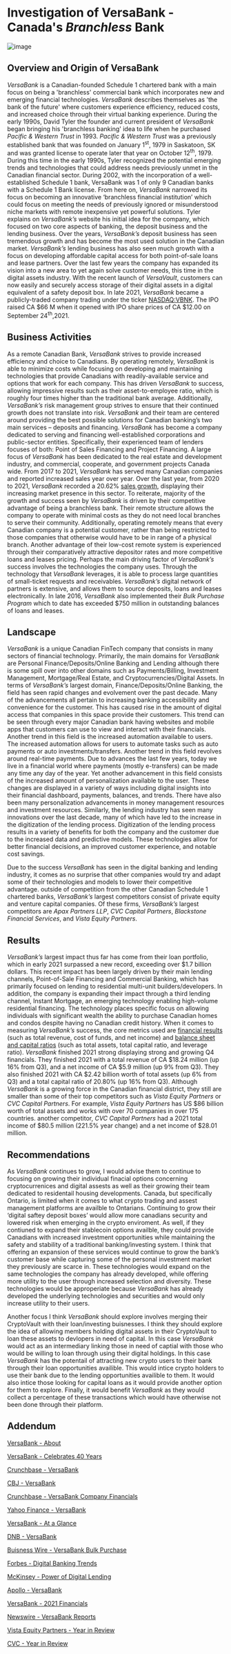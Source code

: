 # Investigation of VersaBank - Canada's *Branchless* Bank
![image](https://user-images.githubusercontent.com/97655096/155903306-274c2623-9b34-4ceb-b076-8352861010e4.jpeg)

## Overview and Origin of VersaBank 
*VersaBank* is a Canadian-founded Schedule 1 chartered bank with a main focus on being a 'branchless' commercial bank which incorporates new and emerging financial technologies. *VersaBank* describes themselves as 'the bank of the future' where customers experience efficiency, reduced costs, and increased choice through their virtual banking experience. During the early 1990s, David Tyler the founder and current president of *VersaBank* began bringing his 'branchless banking' idea to life when he purchased *Pacific & Western Trust* in 1993.  *Pacific & Western Trust* was a previously established bank that was founded on January 1<sup>st</sup>, 1979 in Saskatoon, SK and was granted license to operate later that year on October 12<sup>th</sup>, 1979. During this time in the early 1990s, Tyler recognized the potential emerging trends and technologies that could address needs previously unmet in the Canadian financial sector. During 2002, with the incorporation of a well-established Schedule 1 bank, VersaBank was 1 of only 9 Canadian banks with a Schedule 1 Bank license. From here on, *VersaBank* narrowed its focus on becoming an innovative ‘branchless financial institution’ which could focus on meeting the needs of previously ignored or misunderstood niche markets with remote inexpensive yet powerful solutions. Tyler explains on *VersaBank’s* website his initial idea for the company, which focused on two core aspects of banking, the deposit business and the lending business. Over the years, *VersaBank’s* deposit business has seen tremendous growth and has become the most used solution in the Canadian market. *VersaBank’s* lending business has also seen much growth with a focus on developing affordable capital access for both point-of-sale loans and lease partners. Over the last few years the company has expanded its vision into a new area to yet again solve customer needs, this time in the digital assets industry. With the recent launch of *VersaVault*, customers can now easily and securely access storage of their digital assets in a digital equivalent of a safety deposit box. In late 2021, *VersaBank* became a publicly-traded company trading under the ticker [NASDAQ:VBNK](https://www.nasdaq.com/market-activity/stocks/vbnk/real-time). The IPO raised CA $66 M when it opened with IPO share prices of CA $12.00 on September 24<sup>th</sup>,2021.  

## Business Activities 
As a remote Canadian Bank, *VersaBank* strives to provide increased efficiency and choice to Canadians. By operating remotely, *VersaBank* is able to minimize costs while focusing on developing and maintaining technologies that provide Canadians with readily-available service and options that work for each company. This has driven *VersaBank* to success, allowing impressive results such as their asset-to-employee ratio, which is roughly four times higher than the traditional bank average. Additionally, *VersaBank’s* risk management group strives to ensure that their continued growth does not translate into risk. *VersaBank* and their team are centered around providing the best possible solutions for Canadian banking’s two main services – deposits and financing. *VersaBank* has become a company dedicated to serving and financing well-established corporations and public-sector entities. Specifically, their experienced team of lenders focuses of both: Point of Sales Financing and Project Financing. A large focus of *VersaBank* has been dedicated to the real estate and development industry, and commercial, cooperate, and government projects Canada wide. From 2017 to 2021, *VersaBank* has served many Canadian companies and reported increased sales year over year. Over the last year, from 2020 to 2021, *VersaBank* recorded a 20.62% [sales growth](https://www.dnb.com/business-directory/company-profiles.versabank.9e0aee52c866f6417b7df9aed64c7881.html), displaying their increasing market presence in this sector. To reiterate, majority of the growth and success seen by *VersaBank* is driven by their competitive advantage of being a branchless bank. Their remote structure allows the company to operate with minimal costs as they do not need local branches to serve their community. Additionally, operating remotely means that every Canadian company is a potential customer, rather than being restricted to those companies that otherwise would have to be in range of a physical branch. Another advantage of their low-cost remote system is experienced through their comparatively attractive depositor rates and more competitive loans and leases pricing. Perhaps the main driving factor of *VersaBank’s* success involves the technologies the company uses. Through the technology that *VersaBank* leverages, it is able to process large quantities of small-ticket requests and receivables. *VersaBank’s* digital network of partners is extensive, and allows them to source deposits, loans and leases electronically. In late 2016, *VersaBank* also implemented their *Bulk Purchase Program* which to date has exceeded $750 million in outstanding balances of loans and leases.

## Landscape 
*VersaBank* is a unique Canadian FinTech company that consists in many sectors of financial technology. Primarily, the main domains for *VersaBank* are Personal Finance/Deposits/Online Banking and Lending although there is some spill over into other domains such as Payments/Billing, Investment Management, Mortgage/Real Estate, and Cryptocurrencies/Digital Assets. In terms of *VersaBank’s* largest domain, Finance/Deposits/Online Banking, the field has seen rapid changes and evolvement over the past decade. Many of the advancements all pertain to increasing banking accessibility and convenience for the customer. This has caused rise in the amount of digital access that companies in this space provide their customers. This trend can be seen through every major Canadian bank having websites and mobile apps that customers can use to view and interact with their financials. Another trend in this field is the increased automation available to users. The increased automation allows for users to automate tasks such as auto payments or auto investments/transfers. Another trend in this field revolves around real-time payments. Due to advances the last few years, today we live in a financial world where payments (mostly e-transfers) can be made any time any day of the year. Yet another advancement in this field consists of the increased amount of personalization available to the user. These changes are displayed in a variety of ways including digital insights into their financial dashboard, payments, balances, and trends. There have also been many personalization advancements in money management resources and investment resources. Similarly, the lending industry has seen many innovations over the last decade, many of which have led to the increase in the digitization of the lending process. Digitization of the lending process results in a variety of benefits for both the company and the customer due to the increased data and predictive models. These technologies allow for better financial decisions, an improved customer experience, and notable cost savings.

Due to the success *VersaBank* has seen in the digital banking and lending industry, it comes as no surprise that other companies would try and adapt some of their technologies and models to lower their competitive advantage. outside of competition from the other Canadian Schedule 1 chartered banks, *VersaBank’s* largest competitors consist of private equity and venture capital companies. Of these firms, *VersaBank’s* largest competitors are *Apax Partners LLP*, *CVC Capital Partners*, *Blackstone Financial Services*, and *Vista Equity Partners*. 

## Results
*VersaBank’s* largest impact thus far has come from their loan portfolio, which in early 2021 surpassed a new record, exceeding over $1.7 billion dollars. This recent impact has been largely driven by their main lending channels, Point-of-Sale Financing and Commercial Banking, which has primarily focused on lending to residential multi-unit builders/developers. In addition, the company is expanding their impact through a third lending channel, Instant Mortgage, an emerging technology enabling high-volume residential financing. The technology places specific focus on allowing individuals with significant wealth the ability to purchase Canadian homes and condos despite having no Canadian credit history. When it comes to measuring *VersaBank’s* success, the core metrics used are [financial results](https://www.newswire.ca/news-releases/versabank-reports-continued-strong-financial-results-for-the-fourth-quarter-and-year-end-2021-highlighted-by-record-net-income-for-each-period-and-a-record-loan-portfolio-880908601.html) (such as total revenue, cost of funds, and net income) and [balance sheet and capital ratios](https://www.newswire.ca/news-releases/versabank-reports-continued-strong-financial-results-for-the-fourth-quarter-and-year-end-2021-highlighted-by-record-net-income-for-each-period-and-a-record-loan-portfolio-880908601.html) (such as total assets, total capital ratio, and leverage ratio). *VersaBank* finished 2021 strong displaying strong and growing Q4 financials. They finished 2021 with a total revenue of CA $18.24 million (up 16% from Q3), and a net income of CA $5.9 million (up 9% from Q3). They also finished 2021 with CA $2.42 billion worth of total assets (up 6% from Q3) and a total capital ratio of 20.80% (up 16% from Q3). Although *VersaBank* is a growing force in the Canadian financial district, they still are smaller than some of their top competitors such as *Vista Equity Partners* or *CVC Capital Partners*. For example, *Vista Equity Partners* has US $86 billion worth of total assets and works with over 70 companies in over 175 countries. another competitor, *CVC Capital Partners* had a 2021 total income of $80.5 million (221.5% year change) and a net income of $28.01 million.

## Recommendations 
As *VersaBank* continues to grow, I would advise them to continue to focusing on growing their individual finacial options concerning cryptocurrenices and digital assests as well as their growing their team dedicated to residentail housing developments. Canada, but specifically Ontario, is limited when it comes to what crypto trading and assest management platforms are availble to Ontarians. Continuing to grow their ‘digital saftey deposit boxes’ would allow more canadians security and lowered risk when emerging in the crypto enviroment. As well, if they contiuned to expand their stablecoin options availble, they could provide Canadians with increased investment opportunities while maintaining the safety and stability of a traditional banking/investing system. I think that offering an expansion of these services would continue to grow the bank’s customer base while capturing some of the personal investment market they previously are scarce in. These technologies would expand on the same technologies the company has already developed, while offering more utility to the user through increased selection and diversity. These technologies would be approperiate because *VersaBank* has already developed the underlying technologies and securities and would only increase utility to their users.

Another focus I think *VersaBank* should explore involves merging their CryptoVault with their loan/investing buisnesses. I think they should explore the idea of allowing members holding digital assets in their CryptoVault to loan these assets to devlopers in need of capital. In this case *VersaBank* would act as an intermediary linking those in need of captial with those who would be willing to loan through using their digital holdings. In this case *VersaBank* has the potentail of attracting new crypto users to their bank through their loan opportunities availible. This would intice crypto holders to use their bank due to the lending opportunities availible to them. It would also intice those looking for capital loans as it would provide another option for them to explore. Finally, it would benefit *VersaBank* as they would collect a percentage of these transactions which would have otherwise not been done through their platform.   

## Addendum 
[VersaBank - About](https://www.versabank.com/about/)

[VersaBank - Celebrates 40 Years](https://www.versabank.com/versabank-celebrates-40-years-as-canadas-bank-of-the-future/)

[Crunchbase - VersaBank](https://www.crunchbase.com/organization/versabankg)

[CBJ - VersaBank](https://www.cbj.ca/versabank/)

[Crunchbase - VersaBank Company Financials](https://www.crunchbase.com/organization/versabank/company_financials)

[Yahoo Finance - VersaBank](https://finance.yahoo.com/quote/VBNK/)

[VersaBank - At a Glance](https://www.versabank.com/about/at-a-glance/)

[DNB - VersaBank](https://www.dnb.com/business-directory/company-profiles.versabank.9e0aee52c866f6417b7df9aed64c7881.html)

[Buisness Wire - VersaBank Bulk Purchase](https://www.businesswire.com/news/home/20160920006395/en/VersaBank-Exceeds-750-Million-Milestone-Bulk-Purchase)

[Forbes - Digital Banking Trends](https://www.forbes.com/sites/lizfrazierpeck/2021/03/22/digital-banking-trends-evolve-in-2021-but-customer-needs-stay-the-same/?sh=5721779f1cd3)

[McKinsey - Power of Digital Lending](https://www.mckinsey.com/industries/financial-services/our-insights/banking-matters/the-power-of-digital-lending)

[Apollo - VersaBank](https://www.apollo.io/companies/VersaBank/5d323acdf6512538a45ae63a?chart=count)

[VersaBank - 2021 Financials](https://www.versabank.com/versabank-achieves-record-loan-assets-with-significantly-increased-origination-activity-to-date-in-the-first-quarter-of-2021/)

[Newswire - VersaBank Reports](https://www.versabank.com/versabank-achieves-record-loan-assets-with-significantly-increased-origination-activity-to-date-in-the-first-quarter-of-2021/)

[Vista Equity Partners - Year in Review](https://2021.vistaequitypartners.com/year-in-review/p/1)

[CVC - Year in Review](https://www.cvc.com.au/wp-content/uploads/CVC-Ltd-2021-AR-Web.pdf)
